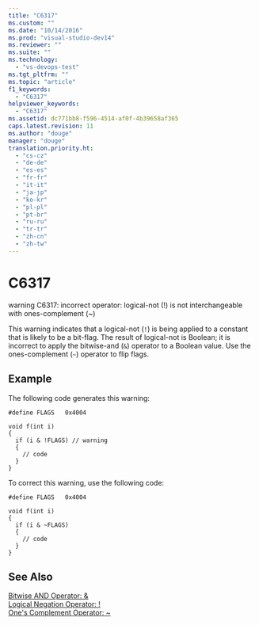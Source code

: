 ```yaml
---
title: "C6317"
ms.custom: ""
ms.date: "10/14/2016"
ms.prod: "visual-studio-dev14"
ms.reviewer: ""
ms.suite: ""
ms.technology: 
  - "vs-devops-test"
ms.tgt_pltfrm: ""
ms.topic: "article"
f1_keywords: 
  - "C6317"
helpviewer_keywords: 
  - "C6317"
ms.assetid: dc771bb8-f596-4514-af0f-4b39658af365
caps.latest.revision: 11
ms.author: "douge"
manager: "douge"
translation.priority.ht: 
  - "cs-cz"
  - "de-de"
  - "es-es"
  - "fr-fr"
  - "it-it"
  - "ja-jp"
  - "ko-kr"
  - "pl-pl"
  - "pt-br"
  - "ru-ru"
  - "tr-tr"
  - "zh-cn"
  - "zh-tw"
---
```

# C6317
warning C6317: incorrect operator: logical-not (!) is not interchangeable with ones-complement (~)  
  
 This warning indicates that a logical-not (`!`) is being applied to a constant that is likely to be a bit-flag. The result of logical-not is Boolean; it is incorrect to apply the bitwise-and (`&`) operator to a Boolean value. Use the ones-complement (`~`) operator to flip flags.  
  
## Example  
 The following code generates this warning:  
  
```  
#define FLAGS   0x4004  
  
void f(int i)  
{  
  if (i & !FLAGS) // warning  
  {   
    // code  
  }  
}  
```  
  
 To correct this warning, use the following code:  
  
```  
#define FLAGS   0x4004  
  
void f(int i)  
{  
  if (i & ~FLAGS)  
  {  
    // code  
  }  
}  
```  
  
## See Also  
 [Bitwise AND Operator: &](../Topic/Bitwise%20AND%20Operator:%20&.md)   
 [Logical Negation Operator: !](../Topic/Logical%20Negation%20Operator:%20!.md)   
 [One's Complement Operator: ~](../Topic/One's%20Complement%20Operator:%20~.md)